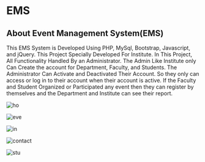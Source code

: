 # EMS

## About Event Management System(EMS)

This EMS System is Developed Using PHP, MySql, Bootstrap, Javascript, and jQuery.
    This Project Specially Developed For Institute.
    In This Project, All Functionality Handled By an Administrator.
    The Admin Like Institute only Can Create the account for Department, Faculty, and Students.
    The Administrator Can Activate and Deactivated Their Account.
    So they only can access or log in to their account when their account is active.
    If the Faculty and Student Organized or Participated any event then they can register by themselves and the Department and Institute can see their report.

![ho](https://github.com/vsviji/EMS/assets/127862956/757031fc-fa2a-44a8-af44-0382f3d683a3)


![eve](https://github.com/vsviji/EMS/assets/127862956/4dbe14c7-3972-4a31-af0a-4fef6e281b91)


![in](https://github.com/vsviji/EMS/assets/127862956/bfad1570-451e-4e75-9947-eea7470ee32b)


![contact](https://github.com/vsviji/EMS/assets/127862956/132ab25b-fa75-41eb-8498-d6c4a6f7c4a5)



![stu](https://github.com/vsviji/EMS/assets/127862956/10a47462-c17c-4776-b222-61f0ad72ddeb)



